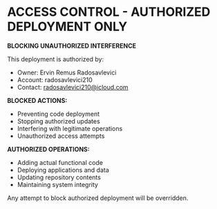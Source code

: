 # ACCESS CONTROL - AUTHORIZED DEPLOYMENT ONLY
**BLOCKING UNAUTHORIZED INTERFERENCE**

This deployment is authorized by:
- Owner: Ervin Remus Radosavlevici
- Account: radosavlevici210
- Contact: radosavlevici210@icloud.com

**BLOCKED ACTIONS:**
- Preventing code deployment
- Stopping authorized updates
- Interfering with legitimate operations
- Unauthorized access attempts

**AUTHORIZED OPERATIONS:**
- Adding actual functional code
- Deploying applications and data
- Updating repository contents
- Maintaining system integrity

Any attempt to block authorized deployment will be overridden.
